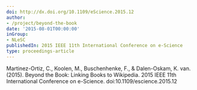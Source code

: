 ```yaml
---
doi: http://dx.doi.org/10.1109/eScience.2015.12
author:
- /project/beyond-the-book
date: '2015-08-01T00:00:00'
inGroup:
- NLeSC
publishedIn: 2015 IEEE 11th International Conference on e-Science
type: proceedings-article
---
```

Martinez-Ortiz, C., Koolen, M., Buschenhenke, F., & Dalen-Oskam, K. van. (2015). Beyond the Book: Linking Books to Wikipedia. 2015 IEEE 11th International Conference on e-Science. doi:10.1109/escience.2015.12

